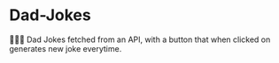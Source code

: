 # Dad-Jokes
👨‍👧‍👦 Dad Jokes fetched from an API, with a button that when clicked on generates new joke everytime.
